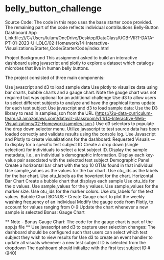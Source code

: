 # belly_button_challenge

Source Code: The code in this repo uses the base starter code provided. The remaining part of the code reflects individual contributions
Belly-Button Dashboard App Link:file:///C:/Users/lulum/OneDrive/Desktop/DataClass/UCB-VIRT-DATA-PT-01-2023-U-LOLC/02-Homework/14-Interactive-Visualizations/Starter_Code/StarterCode/index.html

Project Background
This assignment asked to build an interactive dashboard using javascript and plotly to explore a dataset which catalogs microbes that live in human belly buttons.

The project consisted of three main components:

Use javascript and d3 to load sample data
Use plotly to visualize data using bar charts, bubble charts and a gauge chart.
Note the gauge chart was not required but was optional for an additional challenge
Use d3 to allow users to select different subjects to analyze and have the graphical items update for each test subject
Use javascript and d3 to load sample data:
Use the D3 library to read in samples.json from the URL
(https://2u-data-curriculum-team.s3.amazonaws.com/dataviz-classroom/v1.1/14-Interactive-Web-Visualizations/02-Homework/samples.json.)
Use d3 selectors to populate the drop down selector menu. Utilize javascript to test source data has been loaded correctly and validate results using the console log.
Use Javascript and Plotly to create visualizations for the dashboard:
Requested Visuals -- to display for a specific test subject ID
Create a drop down (single selection) for individuals to select a test subject ID. Display the sample metadata, i.e., an individual's demographic information. Display each key-value pair associated with the selected test subject
Demographic Panel
Create a horizontal bar chart with the top 10 OTUs found in that individual
Use sample_values as the values for the bar chart.
Use otu_ids as the labels for the bar chart.
Use otu_labels as the hovertext for the chart.
Horizontal Bar Chart
Create a bubble chart that displays each sample
Use otu_ids for the x values.
Use sample_values for the y values.
Use sample_values for the marker size.
Use otu_ids for the marker colors.
Use otu_labels for the text values.
Bubble Chart
BONUS - Create Gauge chart to plot the weekly washing frequency of an individual
Modify the gauge code from Plotly, to account for values ranging from 0-9
Update the chart whenever a new sample is selected
Bonus: Gauge Chart

** Note - Bonus Gauge Chart: The code for the gauge chart is part of the app.js file **
Use javascript and d3 to capture user selection changes:
The dashboard should be configured such that users can select which test subject they wish to view results for
Use d3 to create an event handler to update all visuals whenever a new test subject ID is selected from the dropdown
The dashboard should initialize with the first test subject ID # (940)

